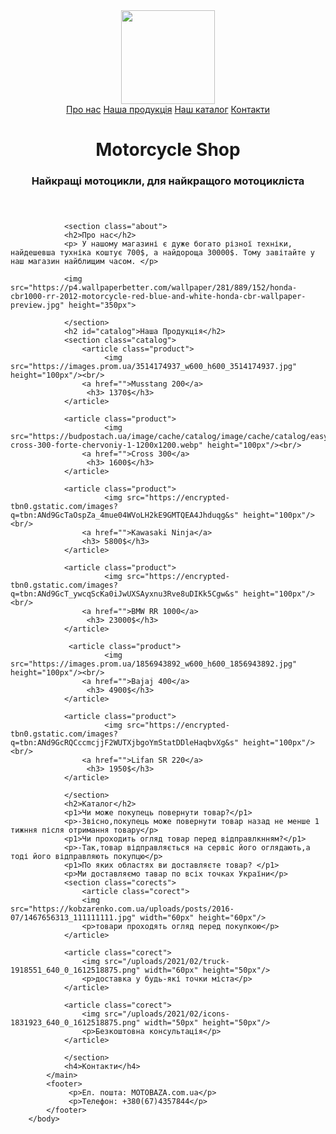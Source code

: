 
<html>
    <head>
        <title>Motorcycle Shop </title>
        <link rel="stylesheet" href="style.css">
    </head>
        <body>
            <header>
                <img src="https://img.freepik.com/premium-vector/motorbike-silhouette-logo-vector-sport-bike-logo_235461-376.jpg" width="150px">
                <nav>
               <a href="about">Про нас</a>
               <a href="catalog">Наша продукція</a>
               <a href="corects">Наш каталог</a>
               <a href="contact">Контакти</a>
                </nav>
                <h1>Motorcycle Shop</h1>
                <h3>Найкращі мотоцикли, для найкращого мотоцикліста</h3>
            </header>
            <main>
                
                <section class="about">
                <h2>Про нас</h2>   
                <p> У нашому магазині є дуже богато різної техніки, найдешевша тухніка коштує 700$, а найдороща 30000$. Тому завітайте у наш магазин найблищим часом. </p> 

                <img src="https://p4.wallpaperbetter.com/wallpaper/281/889/152/honda-cbr1000-rr-2012-motorcycle-red-blue-and-white-honda-cbr-wallpaper-preview.jpg" height="350px">

                </section>
                <h2 id="catalog">Наша Продукція</h2>
                <section class="catalog">
                    <article class="product">
                         <img src="https://images.prom.ua/3514174937_w600_h600_3514174937.jpg" height="100px"/><br/>
                    <a href="">Musstang 200</a>
                     <h3> 1370$</h3>
                </article>

                <article class="product">
                         <img src="https://budpostach.ua/image/cache/catalog/image/cache/catalog/easyphoto/9124/mototsikl-cross-300-forte-chervoniy-1-1200x1200.webp" height="100px"/><br/>
                    <a href="">Cross 300</a>
                     <h3> 1600$</h3>
                </article>

                <article class="product">
                         <img src="https://encrypted-tbn0.gstatic.com/images?q=tbn:ANd9GcTaOspZa_4mue04WVoLH2kE9GMTQEA4Jhduqg&s" height="100px"/><br/>
                    <a href="">Kawasaki Ninja</a>
                    <h3> 5800$</h3>
                </article>

                <article class="product">
                         <img src="https://encrypted-tbn0.gstatic.com/images?q=tbn:ANd9GcT_ywcqScKa0iJwUXSAyxnu3Rve8uDIKk5Cgw&s" height="100px"/><br/>
                    <a href="">BMW RR 1000</a>
                     <h3> 23000$</h3>
                </article>

                 <article class="product">
                         <img src="https://images.prom.ua/1856943892_w600_h600_1856943892.jpg" height="100px"/><br/>
                    <a href="">Bajaj 400</a>
                     <h3> 4900$</h3>
                </article>

                <article class="product">
                         <img src="https://encrypted-tbn0.gstatic.com/images?q=tbn:ANd9GcRQCccmcjjF2WUTXjbgoYmStatDDleHaqbvXg&s" height="100px"/><br/>
                    <a href="">Lifan SR 220</a>
                     <h3> 1950$</h3>
                </article>

                </section>
                <h2>Каталог</h2>
                <p1>Чи може покупець повернути товар?</p1>
                <p>-Звісно,покупець може повернути товар назад не менше 1 тижння після отримання товару</p>
                <p1>Чи проходить огляд товар перед відправлкнням?</p1>
                <p>-Так,товар відправляється на сервіс його оглядають,а тоді його відправляють покупцю</p>
                <p1>По яких областях ви доставляєте товар? </p1>
                <p>Ми доставляємо тавар по всіх точках України</p>
                <section class="corects">
                    <article class="corect">
                    <img src="https://kobzarenko.com.ua/uploads/posts/2016-07/1467656313_111111111.jpg" width="60px" height="60px"/>
                    <p>товари проходять огляд перед покупкою</p>
                </article>

                <article class="corect">
                    <img src="/uploads/2021/02/truck-1918551_640_0_1612518875.png" width="60px" height="50px"/>
                    <p>доставка у будь-які точки міста</p>
                </article>

                <article class="corect">
                    <img src="/uploads/2021/02/icons-1831923_640_0_1612518875.png" width="50px" height="50px"/>
                    <p>Безкоштовна консультація</p>
                </article>

                </section>
                <h4>Контакти</h4>
            </main>
            <footer>
                 <p>Ел. пошта: MOTOBAZA.com.ua</p>
                 <p>Телефон: +380(67)4357844</p>
            </footer>
        </body>

</html>
